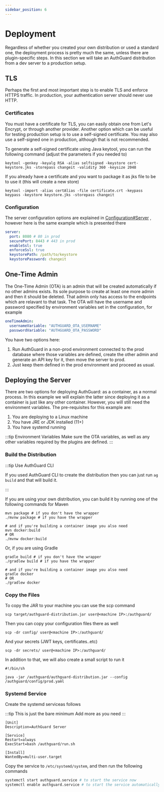 ```yaml
---
sidebar_position: 6
---
```

# Deployment
Regardless of whether you created your own distribution or used a standard one,
the deployment process is pretty much the same, unless there are plugin-specific 
steps. In this section we will take an AuthGuard distribution from a dev server 
to a production setup.

## TLS
Perhaps the first and most important step is to enable TLS and enforce HTTPS 
traffic. In production, your authentication server should never use HTTP.

### Certificates
You must have a certificate for TLS, you can easily obtain one from Let's Encrypt, 
or through another provider. Another option which can be useful for testing 
production setup is to use a self-signed certificate. You may also use a self-signed 
one in production, although that is not recommended.

To generate a self-signed certificate using Java keytool, you can run the 
following command (adjust the parameters if you needed to)
```shell
keytool -genkey -keyalg RSA -alias selfsigned -keystore cert-keystore.jks -storepass changeit -validity 360 -keysize 2048
```

If you already have a certificate and you want to package it as jks file to be to use 
it (this will create a new store)
```shell
keytool -import -alias certAlias -file certificate.crt -keypass keypass -keystore keystore.jks -storepass changeit
```

### Configuration
The server configuration options are explained in [Configuration#Server](/docs/configuration#server)
, however here is the same example which is presented there

```yaml
server:
  port: 8080 # 80 in prod
  securePort: 8443 # 443 in prod
  enableSsl: true
  enforceSsl: true 
  keystorePath: /path/to/keystore
  keystorePassword: changeit
```

## One-Time Admin
The One-Time Admin (OTA) is an admin that will be created automatically if no other 
admins exists. Its sole purpose to create at least one more admin and then it should 
be deleted. That admin only has access to the endpoints which are relavant to that 
task. The OTA will have the username and password specified by environment variables 
set in the configuration, for example

```yaml
oneTimeAdmin:
  usernameVariable: "AUTHGUARD_OTA_USERNAME"
  passwordVariable: "AUTHGUARD_OTA_PASSWORD"
```

You have two options here:
1. Run AuthGuard in a non-prod environment connected to the prod database where those 
variables are defined, create the other admin and generate an API key for it, then 
move the server to prod.
2. Just keep them defined in the prod environment and proceed as usual.

## Deploying the Server
There are two options for deploying AuthGuard: as a container, as a normal process.
In this example we will explain the latter since deploying it as a container is just 
like any other container. However, you will still need the environment variables. The pre-requisites for this example are:
1. You are deploying to a Linux machine
2. You have JRE or JDK installed (11+)
3. You have systemd running

:::tip Environment Variables
Make sure the OTA variables, as well as any other variables required by the plugins 
are defined.
:::

### Build the Distribution
:::tip Use AuthGuard CLI

If you used AuthGuard CLI to create the distribution then you can just 
run `ag build` and that will build it.

:::

If you are using your own distribution, you can build it by running one of the 
following commands for Maven
```shell
mvn package # if you don't have the wrapper
./mvnw package # if you have the wrapper

# and if you're building a container image you also need
mvn docker:build
# OR
./mvnw docker:build
```

Or, if you are using Gradle
```shell
gradle build # if you don't have the wrapper
./gradlew build # if you have the wrapper

# and if you're building a container image you also need
gradle docker
# OR
./gradlew docker
```

### Copy the Files
To copy the JAR to your machine you can use the scp command
```shell
scp target/authguard-distribution.jar user@<machine IP>:/authguard/
```

Then you can copy your configuration files there as well
```shell
scp -dr config/ user@<machine IP>:/authguard/
```

And your secrets (JWT keys, certificates..etc)
```shell
scp -dr secrets/ user@<machine IP>:/authguard/
```

In addition to that, we will also create a small script to run it
```shell
#!/bin/sh

java -jar /authguard/authguard-distribution.jar --config /authguard/config/prod.yaml
```

### Systemd Service
Create the systemd serviceas follows

:::tip This is just the bare minimum
Add more as you need
:::

```
[Unit]
Description=AuthGuard Server

[Service]
Restart=always
ExecStart=bash /authguard/run.sh

[Install]
WantedBy=multi-user.target
```

Copy the service to `/etc/systemd/system`, and then run the following commands
```bash
systemctl start authguard.service # to start the service now
systemctl enable authguard.service # to start the service automatically after reboot
```
